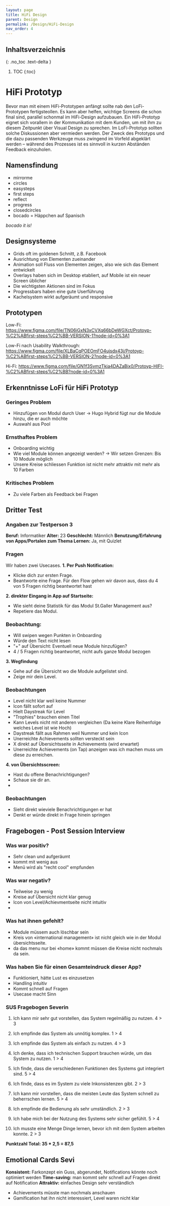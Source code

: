```yaml
---
layout: page
title: HiFi Design
parent: Design
permalink: /Design/HiFi-Design
nav_order: 4
---
```


## Inhaltsverzeichnis
{: .no_toc .text-delta }

1. TOC
{:toc}


# HiFi Prototyp
Bevor man mit einem HiFi-Prototypen anfängt sollte nab den LoFi-Prototypen fertigsteollen. Es kann aber helfen, wichtige Screens die schon final sind, parallel schonmal im HiFi-Design aufzubauen.
Ein HiFi-Prototyp eignet sich vorallem in der Kommunikation mit dem Kunden, um mit ihm zu diesem Zeitpunkt über Visual Design zu sprechen. Im LoFi-Prototyp sollten solche Diskussionen aber vermieden werden.
Der Zweck des Prototyps und die dazu passenden Werkzeuge muss zwingend im Vorfeld abgeklärt werden – während des Prozesses ist es sinnvoll in kurzen Abständen Feedback einzuholen.



## Namensfindung
* mirrorme
* circles
* easysteps
* first steps
* reflect
* progress
* closedcircles
* bocado = Häppchen auf Spanisch

*bocado it is!*

## Designsysteme
* Grids oft im goldenen Schnitt, z.B. Facebook
* Ausrichtung von Elementen zueinander
* Animation soll Fluss von Elementen zeigen, also wie sich das Element entwickelt
* Overlays haben sich im Desktop etabliert, auf Mobile ist ein neuer Screen üblicher
* Die wichtigsten Aktionen sind im Fokus
* Progressbars haben eine gute Userführung
* Kachelsystem wirkt aufgeräumt und responsive

## Prototypen
Low-Fi: https://www.figma.com/file/TN06iGxN3xCVXq66bDeWGXct/Protoyp-%C2%ABfirst-steps%C2%BB-VERSION-1?node-id=0%3A1

Low-Fi nach Usability Walkthrough:
https://www.figma.com/file/XLBaCqPOEOmFO4ujsdx43j/Protoyp-%C2%ABfirst-steps%C2%BB-VERSION-2?node-id=0%3A1

Hi-Fi:
https://www.figma.com/file/GN1f3SvmzTkia4DAZaBix0/Protoyp-HIFI-%C2%ABfirst-steps%C2%BB?node-id=0%3A1

## Erkenntnisse LoFi für HiFi Prototyp

### Geringes Problem
* Hinzufügen von Modul durch User -> Hugo Hybrid fügt nur die Module hinzu, die er auch möchte
* Auswahl aus Pool

### Ernsthaftes Problem
* Onboarding wichtig
* Wie viel Module können angezeigt werden? -> Wir setzen Grenzen: Bis 10 Module möglich
* Unsere Kreise schliessen Funktion ist nicht mehr attraktiv mit mehr als 10 Farben

### Kritisches Problem
* Zu viele Farben als Feedback bei Fragen

## Dritter Test

### Angaben zur Testperson 3
**Beruf:** Informatiker
**Alter:** 23
**Geschlecht:** Männlich
**Benutzung/Erfahrung von Apps/Portalen zum Thema Lernen:** Ja, mit Quizlet

### Fragen
Wir haben zwei Usecases.
**1. Per Push Notification:**
* Klicke dich zur ersten Frage.
* Beantworte eine Frage. Für den Flow gehen wir davon aus, dass du 4 von 5 Fragen richtig beantwortet hast

**2. direkter Eingang in App auf Startseite:**
* Wie sieht deine Statistik für das Modul St.Galler Management aus?
* Repetiere das Modul. 
### Beobachtung:
* Will swipen wegen Punkten in Onboarding
* Würde den Text nicht lesen
* "+" auf Übersicht: Eventuell neue Module hinzufügen?
* 4 / 5 Fragen richtig beantwortet, nicht aufs ganze Modul bezogen

**3. Wegfindung**
* Gehe auf die Übersicht wo die Module aufgelistet sind.
* Zeige mir dein Level.

### Beobachtungen
* Level nicht klar weil keine Nummer
* Icon fällt sofort auf
* Hielt Daystreak für Level
* "Trophies" brauchen einen Titel
* Kann Levels nicht mit anderen vergleichen (Da keine Klare Reihenfolge welches Level ist wie Hoch)
* Daystreak fällt aus Rahmen weil Nummer und kein Icon
* Unerreichte Achievements sollten versteckt sein
* X direkt auf Übersichtsseite in Achievements (wird erwartet)
* Unerreichte Achievements (on Tap) anzeigen was ich machen muss um diese zu erreichen.

**4. von Übersichtsscreen:**
* Hast du offene Benachrichtigungen?
* Schaue sie dir an.
* 
### Beobachtungen
* Sieht direkt wieviele Benachrichtigungen er hat
* Denkt er würde direkt in Frage hinein springen

## Fragebogen - Post Session Interview
### Was war positiv?
* Sehr clean und aufgeräumt
* kommt mit wenig aus
* Menü wird als "recht cool" empfunden

### Was war negativ?
* Teilweise zu wenig
* Kreise auf Übersicht nicht klar genug
* Icon von Level/Achievmentseite nicht intuitiv
* 
### Was hat ihnen gefehlt?
* Module müssem auch löschbar sein
* Kreis von «international management» ist nicht gleich wie in der Modul übersichtsseite.
* da das menu nur bei «home» kommt müssen die Kreise nicht nochmals da sein. 


### Was haben Sie für einen Gesamteindruck dieser App?
* Funktioniert, hätte Lust es einzusetzen
* Handling intuitiv
* Kommt schnell auf Fragen
* Usecase macht Sinn


### SUS Fragebogen Severin
1. Ich kann mir sehr gut vorstellen, das System regelmäßig zu nutzen. 4 > 3

2. Ich empfinde das System als unnötig komplex. 1 > 4

3. Ich empfinde das System als einfach zu nutzen. 4 > 3

4. Ich denke, dass ich technischen Support brauchen würde, um das System zu nutzen. 1 > 4

5. Ich finde, dass die verschiedenen Funktionen des Systems gut integriert sind. 5 > 4

6. Ich finde, dass es im System zu viele Inkonsistenzen gibt. 2 > 3

7. Ich kann mir vorstellen, dass die meisten Leute das System schnell zu beherrschen lernen. 5 > 4

8. Ich empfinde die Bedienung als sehr umständlich. 2 > 3

9. Ich habe mich bei der Nutzung des Systems sehr sicher gefühlt. 5 > 4

10. Ich musste eine Menge Dinge lernen, bevor ich mit dem System arbeiten konnte. 2 > 3

**Punktzahl Total: 35 * 2,5 = 87,5**

## Emotional Cards Sevi
**Konsistent:** Farkonzept ein Guss, abgerundet, Notifications könnte noch optimiert werden
**Time-saving:** man kommt sehr schnell auf Fragen direkt auf Notification
**Attraktiv:** einfaches Design sehr verständlich
* Achievements müsste man nochmals anschauen
* Gamification hat ihn nicht interessiert, Level waren nicht klar
